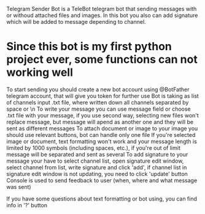 Telegram Sender Bot is a TeleBot telegram bot that sending messages with or withoud attached files and images.
In this bot you also can add signature which will be added to message depending to channel.
# Since this bot is my first python project ever, some functions can not working well

To start sending you should create a new bot account using @BotFather telegram account, that will give you token for further use
Bot is taking as list of channels input .txt file, where written down all channels separated by space or \n
To write your message you can use message field or choose .txt file with your message, if you use second way, selecting new files won't replace message, but message will apend as another one and they will be sent as different messages
To attach document or image to your image you should use relevant buttons, bot can handle only one file
If you're selected image or document, text formatting won't work and your message length is limited by 1000 symbols (including spaces, etc.), if you're out of limit message will be separated and sent as several
To add signature to your message your have to select channel list, open signature edit window, select channel from list, write signature and click 'add', if channel list in signature edit window is not updating, you need to click 'update' button
Console is used to send feedback to user (when, where and what message was sent)

If you have some questions about text formatting or bot using, you can find info in '?' button
